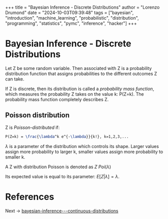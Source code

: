 +++
title = "Bayesian Inference - Discrete Distributions"
author = "Lorenzo Drumond"
date = "2024-10-03T09:39:48"
tags = ["bayesian",  "introduction",  "machine_learning",  "probabilistic",  "distribution",  "programming",  "statistics",  "pymc",  "inference",  "hacker"]
+++


# Bayesian Inference - Discrete Distributions

Let Z be some random variable. Then associated with Z is a probability distribution function that assigns probabilities to the different outcomes Z can take.

If Z is discrete, then its distribution is called a _probability mass function_, which measures the probability Z takes on the value k: P(Z=k). The probability mass function completely describes Z.

## Poisson distribution

Z is _Poisson-distributed_ if:

```latex
P(Z=k) = \frac{\lambda^k e^{-\lambda}}{k!}, k=1,2,3,...
```

$\lambda$ is a parameter of the distribution which controls its shape. Larger values assign more probability to larger k, smaller values assign more probability to smaller k.

A Z with distribution Poisson is denoted as $Z ~ Poi(\lambda)$

Its expected value is equal to its parameter: $E[Z | \lambda] = \lambda$.

# References

Next -> [bayesian-inference---continuous-distributions](/wiki/bayesian-inference---continuous-distributions/)
